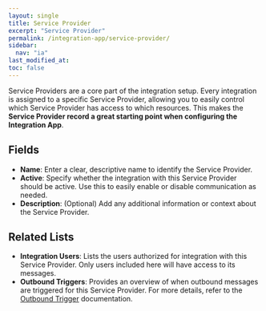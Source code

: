 ```yaml
---
layout: single
title: Service Provider
excerpt: "Service Provider"
permalink: /integration-app/service-provider/
sidebar:
  nav: "ia"
last_modified_at: 
toc: false
---
```


Service Providers are a core part of the integration setup. Every integration is assigned to a specific Service Provider, allowing you to easily control which Service Provider has access to which resources. This makes the **Service Provider record a great starting point when configuring the Integration App**.

## Fields

- **Name**: Enter a clear, descriptive name to identify the Service Provider.
- **Active**: Specify whether the integration with this Service Provider should be active. Use this to easily enable or disable communication as needed.
- **Description**: (Optional) Add any additional information or context about the Service Provider.

## Related Lists

- **Integration Users**: Lists the users authorized for integration with this Service Provider. Only users included here will have access to its messages.
- **Outbound Triggers**: Provides an overview of when outbound messages are triggered for this Service Provider. For more details, refer to the [Outbound Trigger](/integration-app/outbound-trigger) documentation.

